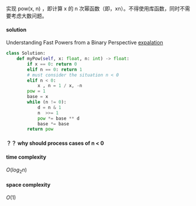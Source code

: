 实现 pow(x, n) ，即计算 x 的 n 次幂函数（即，xn）。不得使用库函数，同时不需要考虑大数问题。

#### solution


Understanding Fast Powers from a Binary Perspective
[expalation](https://leetcode-cn.com/problems/shu-zhi-de-zheng-shu-ci-fang-lcof/solution/mian-shi-ti-16-shu-zhi-de-zheng-shu-ci-fang-kuai-s/)


```python
class Solution:
    def myPow(self, x: float, n: int) -> float:
        if x == 0: return 0
        elif n == 0: return 1
        # must consider the situation n < 0 
        elif n < 0:
            x , n = 1 / x, -n 
        pow = 1
        base = x
        while (n != 0):
            d = n & 1
            n  >>= 1
            pow *= base ** d
            base *= base
        return pow
```
#### ？？ why should process cases of n < 0

#### time complexity
$O(log_2n)$
#### space complexity
$O(1)$